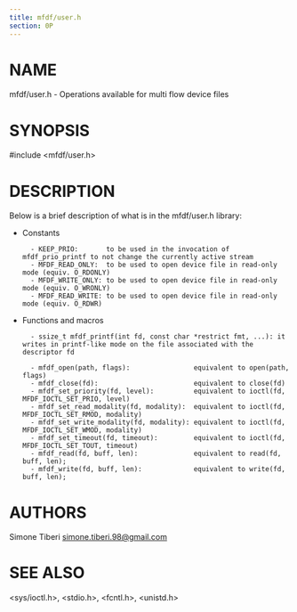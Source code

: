 ```yaml
---
title: mfdf/user.h
section: 0P
---
```


# NAME
mfdf/user.h - Operations available for multi flow device files

# SYNOPSIS
\#include <mfdf/user.h>

# DESCRIPTION
Below is a brief description of what is in the mfdf/user.h library:

- Constants

        - KEEP_PRIO:       to be used in the invocation of mfdf_prio_printf to not change the currently active stream
        - MFDF_READ_ONLY:  to be used to open device file in read-only mode (equiv. O_RDONLY)
        - MFDF_WRITE_ONLY: to be used to open device file in read-only mode (equiv. O_WRONLY)
        - MFDF_READ_WRITE: to be used to open device file in read-only mode (equiv. O_RDWR)

- Functions and macros

        - ssize_t mfdf_printf(int fd, const char *restrict fmt, ...): it writes in printf-like mode on the file associated with the descriptor fd

        - mfdf_open(path, flags):                equivalent to open(path, flags)
        - mfdf_close(fd):                        equivalent to close(fd)
        - mfdf_set_priority(fd, level):          equivalent to ioctl(fd, MFDF_IOCTL_SET_PRIO, level)
        - mfdf_set_read_modality(fd, modality):  equivalent to ioctl(fd, MFDF_IOCTL_SET_RMOD, modality)
        - mfdf_set_write_modality(fd, modality): equivalent to ioctl(fd, MFDF_IOCTL_SET_WMOD, modality)
        - mfdf_set_timeout(fd, timeout):         equivalent to ioctl(fd, MFDF_IOCTL_SET_TOUT, timeout)
        - mfdf_read(fd, buff, len):              equivalent to read(fd, buff, len);
        - mfdf_write(fd, buff, len):             equivalent to write(fd, buff, len);

# AUTHORS
Simone Tiberi <simone.tiberi.98@gmail.com>

# SEE ALSO
<sys/ioctl.h>, <stdio.h>, <fcntl.h>, <unistd.h>
